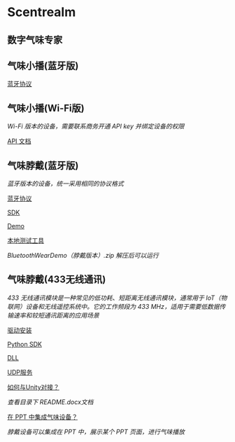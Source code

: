 # Scentrealm

## 数字气味专家

## 气味小播(蓝牙版)

[蓝牙协议](https://github.com/Scentrealm/Bluetooth)

## 气味小播(Wi-Fi版)

*Wi-Fi 版本的设备，需要联系商务开通 API key 并绑定设备的权限*

[API 文档](https://github.com/Scentrealm/API)

## 气味脖戴(蓝牙版)

*蓝牙版本的设备，统一采用相同的协议格式*

[蓝牙协议](https://github.com/Scentrealm/Bluetooth)

[SDK](https://github.com/Scentrealm/neck-scent-player/tree/main/BluetoothSDK)

[Demo](https://github.com/Scentrealm/neck-scent-player/tree/main/demo)

[本地测试工具](https://github.com/Scentrealm/neck-scent-player/tree/main/tools)

*BluetoothWearDemo（脖戴版本）.zip 解压后可以运行*

## 气味脖戴(433无线通讯)

*433 无线通讯模块是一种常见的低功耗、短距离无线通讯模块，通常用于 IoT（物联网）设备和无线遥控系统中。它的工作频段为 433 MHz，适用于需要低数据传输速率和较短通讯距离的应用场景*

[驱动安装](https://github.com/Scentrealm/neck-scent-player/tree/main/driver)

[Python SDK](https://github.com/Scentrealm/neckwearsdks)

[DLL](https://github.com/Scentrealm/neck-scent-player)

[UDP服务](https://github.com/Scentrealm/neck-scent-player/tree/main/%E8%84%96%E6%88%B4%E8%AE%BE%E5%A4%87UDP%E6%9C%8D%E5%8A%A1)

[如何与Unity对接？](https://github.com/Scentrealm/neck-scent-player/tree/main/Scentrealm_bcc)

*查看目录下 README.docx文档*

[在 PPT 中集成气味设备？](https://github.com/Scentrealm/scent-ppt)

*脖戴设备可以集成在 PPT 中，展示某个 PPT 页面，进行气味播放*
